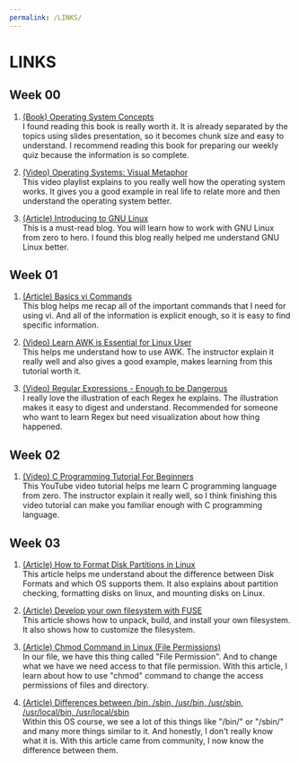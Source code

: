 ```yaml
---
permalink: /LINKS/
---
```


# LINKS

## Week 00

1. [(Book) Operating System Concepts](https://www.os-book.com/OS10/slide-dir/index.html)<br>
I found reading this book is really worth it. It is already separated by the topics using slides presentation, so it becomes chunk size and easy to understand.
I recommend reading this book for preparing our weekly quiz because the information is so complete.

2. [(Video) Operating Systems: Visual Metaphor](https://www.youtube.com/playlist?list=PLqoiDr4YpRdm_nzFhCDuj74P8ul5z7SdO)<br>
This video playlist explains to you really well how the operating system works. 
It gives you a good example in real life to relate more and then understand the operating system better.

3. [(Article) Introducing to GNU Linux](https://osp4diss.vlsm.org/Welcome2GNULinux.html)<br>
This is a must-read blog. You will learn how to work with GNU Linux from zero to hero. I found this blog really helped me understand GNU Linux better.


## Week 01

1. [(Article) Basics vi Commands](https://www.cs.colostate.edu/helpdocs/vi.html)<br>
This blog helps me recap all of the important commands that I need for using vi. And all of the information is explicit enough, so it is easy to find specific information.

2. [(Video) Learn AWK is Essential for Linux User](https://www.youtube.com/watch?v=9YOZmI-zWok&t=1079s)<br>
This helps me understand how to use AWK. The instructor explain it really well and also gives a good example, makes learning from this tutorial worth it.

3. [(Video) Regular Expressions - Enough to be Dangerous](https://www.youtube.com/watch?v=bgBWp9EIlMM)<br>
I really love the illustration of each Regex he explains. The illustration makes it easy to digest and understand. Recommended for someone who want to learn Regex but need visualization about how thing happened. 

## Week 02

1. [(Video) C Programming Tutorial For Beginners](https://www.youtube.com/watch?v=KJgsSFOSQv0)<br>
This YouTube video tutorial helps me learn C programming language from zero. The instructor explain it really well, so I think finishing this video tutorial can make you familiar enough with C programming language.

## Week 03

1. [(Article) How to Format Disk Partitions in Linux](https://phoenixnap.com/kb/linux-format-disk)<br>
This article helps me understand about the difference between Disk Formats and which OS supports them. It also explains about partition checking, formatting disks on linux, and mounting disks on Linux.

2. [(Article) Develop your own filesystem with FUSE](https://developer.ibm.com/articles/l-fuse/)<br>
This article shows how to unpack, build, and install your own filesystem. It also shows how to customize the filesystem.

3. [(Article) Chmod Command in Linux (File Permissions)](https://linuxize.com/post/chmod-command-in-linux/)<br>
In our file, we have this thing called "File Permission". And to change what we have we need access to that file permission. With this article, I learn about how to use "chmod" command to change the access permissions of files and directory.

4. [(Article) Differences between /bin, /sbin, /usr/bin, /usr/sbin, /usr/local/bin, /usr/local/sbin](https://askubuntu.com/questions/308045/differences-between-bin-sbin-usr-bin-usr-sbin-usr-local-bin-usr-local)<br>
Within this OS course, we see a lot of this things like "/bin/" or "/sbin/" and many more things similar to it. And honestly, I don't really know what it is. With this article came from community, I now know the difference between them.
